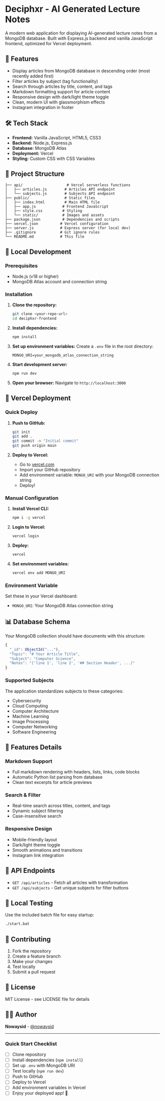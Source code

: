 # Deciphxr - AI Generated Lecture Notes

A modern web application for displaying AI-generated lecture notes from a MongoDB database. Built with Express.js backend and vanilla JavaScript frontend, optimized for Vercel deployment.

## 🚀 Features

- Display articles from MongoDB database in descending order (most recently added first)
- Filter articles by subject (tag functionality)
- Search through articles by title, content, and tags
- Markdown formatting support for article content
- Responsive design with dark/light theme toggle
- Clean, modern UI with glassmorphism effects
- Instagram integration in footer

## 🛠 Tech Stack

- **Frontend:** Vanilla JavaScript, HTML5, CSS3
- **Backend:** Node.js, Express.js
- **Database:** MongoDB Atlas
- **Deployment:** Vercel
- **Styling:** Custom CSS with CSS Variables

## 📁 Project Structure

```
├── api/                    # Vercel serverless functions
│   ├── articles.js        # Articles API endpoint
│   └── subjects.js        # Subjects API endpoint
├── public/                # Static files
│   ├── index.html         # Main HTML file
│   ├── app.js            # Frontend JavaScript
│   ├── style.css         # Styling
│   └── static/           # Images and assets
├── package.json          # Dependencies and scripts
├── vercel.json          # Vercel configuration
├── server.js            # Express server (for local dev)
├── .gitignore           # Git ignore rules
└── README.md            # This file
```

## 🔧 Local Development

### Prerequisites

- Node.js (v18 or higher)
- MongoDB Atlas account and connection string

### Installation

1. **Clone the repository:**
   ```bash
   git clone <your-repo-url>
   cd deciphxr-frontend
   ```

2. **Install dependencies:**
   ```bash
   npm install
   ```

3. **Set up environment variables:**
   Create a `.env` file in the root directory:
   ```env
   MONGO_URI=your_mongodb_atlas_connection_string
   ```

4. **Start development server:**
   ```bash
   npm run dev
   ```

5. **Open your browser:**
   Navigate to `http://localhost:3000`

## 🚀 Vercel Deployment

### Quick Deploy

1. **Push to GitHub:**
   ```bash
   git init
   git add .
   git commit -m "Initial commit"
   git push origin main
   ```

2. **Deploy to Vercel:**
   - Go to [vercel.com](https://vercel.com)
   - Import your GitHub repository
   - Add environment variable: `MONGO_URI` with your MongoDB connection string
   - Deploy!

### Manual Configuration

1. **Install Vercel CLI:**
   ```bash
   npm i -g vercel
   ```

2. **Login to Vercel:**
   ```bash
   vercel login
   ```

3. **Deploy:**
   ```bash
   vercel
   ```
4. **Set environment variables:**
   ```bash
   vercel env add MONGO_URI
   ```

### Environment Variable

Set these in your Vercel dashboard:

- `MONGO_URI`: Your MongoDB Atlas connection string

## 📊 Database Schema

Your MongoDB collection should have documents with this structure:

```javascript
{
  "_id": ObjectId("..."),
  "Topic": "# Your Article Title",
  "Subject": "Computer Science", 
  "Notes": "['line 1', 'line 2', '## Section Header', ...]"
}
```

### Supported Subjects

The application standardizes subjects to these categories:
- Cybersecurity
- Cloud Computing
- Computer Architecture
- Machine Learning
- Image Processing
- Computer Networking
- Software Engineering

## 🎨 Features Details

### Markdown Support
- Full markdown rendering with headers, lists, links, code blocks
- Automatic Python list parsing from database
- Clean text excerpts for article previews

### Search & Filter
- Real-time search across titles, content, and tags
- Dynamic subject filtering
- Case-insensitive search

### Responsive Design
- Mobile-friendly layout
- Dark/light theme toggle
- Smooth animations and transitions
- Instagram link integration

## 🔧 API Endpoints

- `GET /api/articles` - Fetch all articles with transformation
- `GET /api/subjects` - Get unique subjects for filter buttons

## 📱 Local Testing

Use the included batch file for easy startup:
```bash
./start.bat
```

## 🤝 Contributing

1. Fork the repository
2. Create a feature branch
3. Make your changes
4. Test locally
5. Submit a pull request

## 📄 License

MIT License - see LICENSE file for details

## 👨‍💻 Author

**Nowaysid** - [@nowaysid](https://instagram.com/nowaysid)

---

### Quick Start Checklist

- [ ] Clone repository
- [ ] Install dependencies (`npm install`)
- [ ] Set up `.env` with MongoDB URI
- [ ] Test locally (`npm run dev`)
- [ ] Push to GitHub
- [ ] Deploy to Vercel
- [ ] Add environment variables in Vercel
- [ ] Enjoy your deployed app! 🎉
